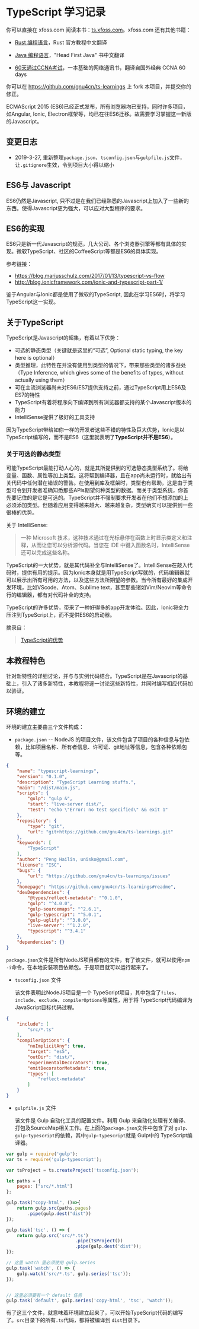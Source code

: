 # TypeScript 学习记录

你可以直接在 xfoss.com 阅读本书：[ts.xfoss.com](https://ts.xfoss.com/)。xfoss.com 还有其他书籍：

- [Rust 编程语言](https://rust-lang.xfoss.com)，Rust 官方教程中文翻译

- [Java 编程语言](https://java.xfoss.com)，"Head First Java" 书中文翻译

- [60天通过CCNA考试](https://ccna60d60d60d60d60d60d60d60d60d60d60d60d60d60d60d60d60d60d60d60d60d60d60d60d60d60d60d60d60d60d60d60d60d60d60d60d60d60d60d60d60d60d60d60d60d60d60d60d60d60d60d60d60d60d60d60d60d60d60d60d.xfoss.com)，一本基础的网络通讯书，翻译自国外经典 CCNA 60 days




你可以在 https://github.com/gnu4cn/ts-learnings 上 fork 本项目，并提交你的修正。



ECMAScript 2015 (ES6)已经正式发布，所有浏览器均已支持，同时许多项目，如Angular, Ionic, Electron框架等，均已在往ES6迁移。故需要学习掌握这一新版的Javascript。

## 变更日志

+ 2019-3-27, 重新整理`package.json`、`tsconfig.json`与`gulpfile.js`文件，让`.gitignore`生效，令到项目大小得以缩小

## ES6与 Javascript

ES6仍然是Javascript, 只不过是在我们已经熟悉的Javascript上加入了一些新的东西。使得Javascript更为强大，可以应对大型程序的要求。

## ES6的实现

ES6只是新一代Javascript的规范，几大公司、各个浏览器引擎等都有具体的实现。微软TypeScript、社区的CoffeeScript等都是ES6的具体实现。

参考链接：

- https://blog.mariusschulz.com/2017/01/13/typescript-vs-flow
- http://blog.ionicframework.com/ionic-and-typescript-part-1/

鉴于Angular与Ionic都是使用了微软的TypeScript, 因此在学习ES6时，将学习TypeScript这一实现。

## 关于TypeScript

TypeScript是Javascript的超集，有着以下优势：

- 可选的静态类型（关键就是这里的“可选”, Optional static typing, the key here is optional）
- 类型推理，此特性在并没有使用到类型的情况下，带来那些类型的诸多益处（Type Inference, which gives some of the benefits of types, without actually using them）
- 可在主流浏览器尚未对ES6/ES7提供支持之前，通过TypeScript用上ES6及ES7的特性
- TypeScript有着将程序向下编译到所有浏览器都支持的某个Javascript版本的能力
- IntelliSense提供了极好的工具支持

因为TypeScript带给如你一样的开发者这些不错的特性及巨大优势，Ionic是以TypeScript编写的，而不是ES6（这里就表明了**TypeScript并不是ES6**）。

### 关于可选的静态类型

可能TypeScript最能打动人心的，就是其所提供到的可选静态类型系统了。将给变量、函数、属性等加上类型。这将帮到编译器，且在app尚未运行时，就给出有关代码中任何潜在错误的警告。在使用到库及框架时，类型也有帮助，这是由于类型可令到开发者准确知悉那些APIs期望何种类型的数据。而关于类型系统，你首先要记住的是它是可选的。TypeScript并不强制要求开发者在他们不想添加的上必须添加类型。但随着应用变得越来越大、越来越复杂，类型确实可以提供到一些很棒的优势。

关于 IntelliSense:

> 一种 Microsoft 技术，这种技术通过在光标悬停在函数上时显示类定义和注释，从而让您可以分析源代码。当您在 IDE 中键入函数名时，IntelliSense 还可以完成这些名称。

TypeScript的一大优势，就是其代码补全与IntelliSense了。IntelliSense在敲入代码时，提供有用的提示。因为Ionic本身就是用TypeScript写就的，代码编辑器就可以展示出所有可用的方法，以及这些方法所期望的参数。当今所有最好的集成开发环境，比如VScode、Atom、Sublime text，甚至那些诸如Vim/Neovim等命令行的编辑器，都有对代码补全的支持。

TypeScript的许多优势，带来了一种好得多的app开发体验。因此，Ionic将全力压注到TypeScript上，而不提供ES6的启动器。

摘录自：

> [TypeScript的优势](https://ionicframework.com/docs/developer-resources/typescript/)

## 本教程特色

针对新特性的详细讨论，并与与实例代码结合。TypeScript是在Javascript的基础上，引入了诸多新特性，本教程将逐一讨论这些新特性，并同时编写相应代码加以验证。

## 环境的建立

环境的建立主要由三个文件构成：

+ `package.json` -- NodeJS 的项目文件，该文件包含了项目的各种信息与包依赖，比如项目名称、所有者信息、许可证、git地址等信息，包含各种依赖包等。

```json
{
    "name": "typescript-learnings",
    "version": "0.1.0",
    "description": "TypeScript Learning stuffs.",
    "main": "/dist/main.js",
    "scripts": {
        "gulp": "gulp &",
        "start": "live-server dist/",
        "test": "echo \"Error: no test specified\" && exit 1"
    },
    "repository": {
        "type": "git",
        "url": "git+https://github.com/gnu4cn/ts-learnings.git"
    },
    "keywords": [
        "TypeScript"
    ],
    "author": "Peng Hailin, unisko@gmail.com",
    "license": "ISC",
    "bugs": {
        "url": "https://github.com/gnu4cn/ts-learnings/issues"
    },
    "homepage": "https://github.com/gnu4cn/ts-learnings#readme",
    "devDependencies": {
        "@types/reflect-metadata": "^0.1.0",
        "gulp": "^4.0.0",
        "gulp-sourcemaps": "^2.6.1",
        "gulp-typescript": "^5.0.1",
        "gulp-uglify": "^3.0.0",
        "live-server": "^1.2.0",
        "typescript": "^3.4.1"
    },
    "dependencies": {}
}
```

`package.json`文件是所有NodeJS项目都有的文件，有了该文件，就可以使用`npm -i`命令，在本地安装项目依赖包。于是项目就可以运行起来了。

+ `tsconfig.json` 文件
    
    该文件表明此NodeJS项目是一个 TypeScript项目，其中包含了`files`、`include`、`exclude`、`compilerOptions`等属性，用于将 TypeScript代码编译为 JavaScript目标代码过程。

```json
{
    "include": [
        "src/*.ts"
    ],
    "compilerOptions": {
        "noImplicitAny": true,
        "target": "es5",
        "outDir": "dist/",
        "experimentalDecorators": true,
        "emitDecoratorMetadata": true,
        "types": [
            "reflect-metadata"
        ]
    }
}
```

+ `gulpfile.js` 文件

    该文件是 Gulp 自动化工具的配置文件。利用 Gulp 来自动化处理有关编译、打包及SourceMap相关工作。在上面的`package.json`文件中包含了对 `gulp`、`gulp-typescript`的依赖，其中`gulp-typescript`就是 Gulp中的 TypeScript编译器。

```javascript
var gulp = require('gulp');
var ts = require('gulp-typescript');

var tsProject = ts.createProject('tsconfig.json');

let paths = {
    pages: ["src/*.html"]
};

gulp.task("copy-html", ()=>{
    return gulp.src(paths.pages)
        .pipe(gulp.dest("dist"))
});

gulp.task('tsc', () => {
    return gulp.src('src/*.ts')
                          .pipe(tsProject())
                          .pipe(gulp.dest('dist'));
});

// 这里 watch 里必须使用 gulp.series
gulp.task('watch', () => {
    gulp.watch('src/*.ts', gulp.series('tsc'));
});


// 这里必须要有一个 default 任务
gulp.task('default', gulp.series('copy-html', 'tsc', 'watch'));
```

有了这三个文件，就意味着环境建立起来了，可以开始TypeScript代码的编写了。`src`目录下的所有`.ts`代码，都将被编译到 `dist`目录下。
